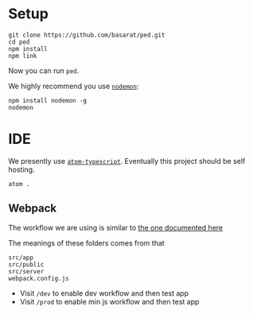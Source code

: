 # Setup
```
git clone https://github.com/basarat/ped.git
cd ped
npm install
npm link 
```

Now you can run `ped`. 

We highly recommend you use [`nodemon`](https://github.com/remy/nodemon): 

```
npm install nodemon -g
nodemon
```

# IDE
We presently use [`atom-typescript`](https://atom.io/packages/atom-typescript). Eventually this project should be self hosting. 

```
atom .
```

## Webpack
The workflow we are using is similar to [the one documented here](http://www.christianalfoni.com/articles/2015_04_19_The-ultimate-webpack-setup)

The meanings of these folders comes from that
```
src/app
src/public
src/server
webpack.config.js
```

* Visit `/dev` to enable dev workflow and then test app
* Visit `/prod` to enable min js workflow and then test app